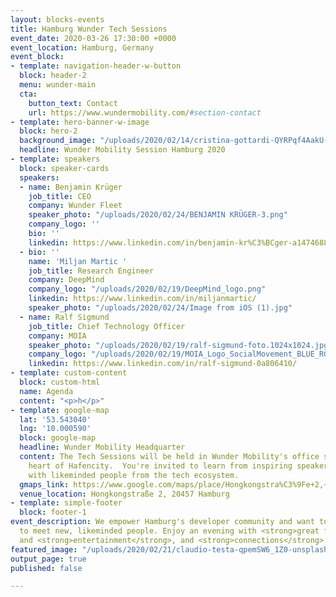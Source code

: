 ```yaml
---
layout: blocks-events
title: Hamburg Wunder Tech Sessions
event_date: 2020-03-26 17:30:00 +0000
event_location: Hamburg, Germany
event_block:
- template: navigation-header-w-button
  block: header-2
  menu: wunder-main
  cta:
    button_text: Contact
    url: https://www.wundermobility.com/#section-contact
- template: hero-banner-w-image
  block: hero-2
  background_image: "/uploads/2020/02/14/cristina-gottardi-QYRPqf4AakU-unsplash.jpg"
  headline: Wunder Mobility Session Hamburg 2020
- template: speakers
  block: speaker-cards
  speakers:
  - name: Benjamin Krüger
    job_title: CEO
    company: Wunder Fleet
    speaker_photo: "/uploads/2020/02/24/BENJAMIN KRÜGER-3.png"
    company_logo: ''
    bio: ''
    linkedin: https://www.linkedin.com/in/benjamin-kr%C3%BCger-a1474688/
  - bio: ''
    name: 'Miljan Martic '
    job_title: Research Engineer
    company: DeepMind
    company_logo: "/uploads/2020/02/19/DeepMind_logo.png"
    linkedin: https://www.linkedin.com/in/miljanmartic/
    speaker_photo: "/uploads/2020/02/24/Image from iOS (1).jpg"
  - name: Ralf Sigmund
    job_title: Chief Technology Officer
    company: MOIA
    speaker_photo: "/uploads/2020/02/19/ralf-sigmund-foto.1024x1024.jpg"
    company_logo: "/uploads/2020/02/19/MOIA_Logo_SocialMovement_BLUE_RGB.jpg"
    linkedin: https://www.linkedin.com/in/ralf-sigmund-0a806410/
- template: custom-content
  block: custom-html
  name: Agenda
  content: "<p>h</p>"
- template: google-map
  lat: '53.543040'
  lng: '10.000590'
  block: google-map
  headline: Wunder Mobility Headquarter
  content: The Tech Sessions will be held in Wunder Mobility's office space in the
    heart of Hafencity.  You're invited to learn from inspiring speakers and to connect
    with likeminded people from the tech ecosystem.
  gmaps_link: https://www.google.com/maps/place/Hongkongstra%C3%9Fe+2,+20457+Hamburg/@53.5428714,9.998563,17z/data=!3m1!4b1!4m5!3m4!1s0x47b18efc49761015:0x4a9d0b4a925d10eb!8m2!3d53.5428714!4d10.0007517
  venue_location: Hongkongstraße 2, 20457 Hamburg
- template: simple-footer
  block: footer-1
event_description: We empower Hamburg's developer community and want to build a platform
  to meet new, likeminded people. Enjoy an evening with <strong>great food</strong>
  and <strong>entertainment</strong>, and <strong>connections</strong> you will keep!
featured_image: "/uploads/2020/02/21/claudio-testa-qpemSW6_1Z0-unsplash.jpg"
output_page: true
published: false

---
```

